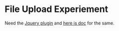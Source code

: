 File Upload Experiement
=========================

Need the [Jquery plugin][2] and [here is doc][1] for the same.
















[1]: https://blueimp.github.io/jQuery-File-Upload/
[2]: https://github.com/blueimp/jQuery-File-Upload/releases
